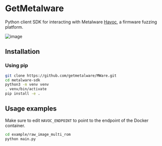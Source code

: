 # GetMetalware

Python client SDK for interacting with Metalware [Havoc](https://www.metalware.online/product), a firmware fuzzing platform.

![image](https://github.com/getmetalware/getmetalware/blob/main/project_diagram.2.0.9.svg)


## Installation

### Using pip

```bash
git clone https://github.com/getmetalware/MWare.git
cd metalware-sdk
python3 -m venv venv
. venv/bin/activate
pip install -e .
```

## Usage examples

Make sure to edit `HAVOC_ENDPOINT` to point to the endpoint of the Docker container.

```bash
cd example/raw_image_multi_rom
python main.py
```
